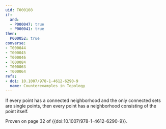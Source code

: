 ```yaml
---
uid: T000108
if:
  and:
  - P000047: true
  - P000041: true
then:
  P000052: true
converse:
- T000044
- T000045
- T000046
- T000084
- T000063
- T000064
refs:
- doi: 10.1007/978-1-4612-6290-9
  name: Counterexamples in Topology
---
```


If every point has a connected neighborhood and the only connected sets are single points, then every point has a neighborhood consisting of the point itself.

Proven on page 32 of {{doi:10.1007/978-1-4612-6290-9}}.
